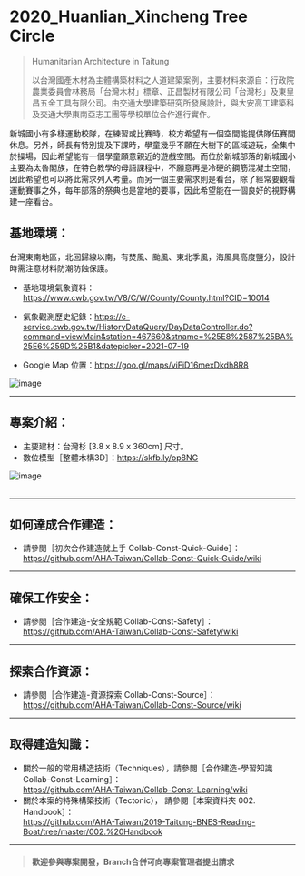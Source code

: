 # 2020_Huanlian_Xincheng Tree Circle

>Humanitarian Architecture in Taitung<br/>
>
>以台灣國產木材為主體構築材料之人道建築案例，主要材料來源自：行政院農業委員會林務局「台灣木材」標章、正昌製材有限公司「台灣杉」及東皇昌五金工具有限公司。由交通大學建築研究所發展設計，與大安高工建築科及交通大學東南亞志工團等學校單位合作進行實作。<br/>

新城國小有多樣運動校隊，在練習或比賽時，校方希望有一個空間能提供隊伍賽間休息。另外，師長有特別提及下課時，學童幾乎不願在大樹下的區域遊玩，全集中於操場，因此希望能有一個學童願意親近的遊戲空間。而位於新城部落的新城國小主要為太魯閣族，在特色教學的母語課程中，不願意再是冷硬的鋼筋混凝土空間，因此希望也可以將此需求列入考量。而另一個主要需求則是看台，除了經常要觀看運動賽事之外，每年部落的祭典也是當地的要事，因此希望能在一個良好的視野構建一座看台。<br/>


## 基地環境：<br/>
台灣東南地區，北回歸線以南，有焚風、颱風、東北季風，海風具高度鹽分，設計時需注意材料防潮防蝕保護。<br/>
* 基地環境氣象資料：https://www.cwb.gov.tw/V8/C/W/County/County.html?CID=10014 <br/>
* 氣象觀測歷史紀錄：https://e-service.cwb.gov.tw/HistoryDataQuery/DayDataController.do?command=viewMain&station=467660&stname=%25E8%2587%25BA%25E6%259D%25B1&datepicker=2021-07-19 <br/>

* Google Map 位置：https://goo.gl/maps/viFiD16mexDkdh8R8<br/>

![image](https://github.com/linghsuanh/2020_Hualian_Xincheng-Tree-Circle/blob/main/001.%20Blueprint/README%20IMAGE%20(Sketchfab%2BGMap)/XTC_GMap.png)
***
## 專案介紹：<br/>

* 主要建材：台灣杉 [3.8 x 8.9 x 360cm] 尺寸。
* 數位模型［整體木構3D］：https://skfb.ly/op8NG

![image](https://github.com/linghsuanh/2020_Taitung_Chulu-Between-Mountain-Clouds/blob/main/001.%20Blueprint/README%20IMAGE%20(Sketchfab%2BGMap)/CBMC_Sketchfab_Model/CBMC_Sketchfab_Model.png)
<br/>
<br/>
***
## 如何達成合作建造：<br/>
* 請參閱［初次合作建造就上手 Collab-Const-Quick-Guide］：<br/>
https://github.com/AHA-Taiwan/Collab-Const-Quick-Guide/wiki <br/>
***
## 確保工作安全：<br/>
* 請參閱［合作建造-安全規範 Collab-Const-Safety］：<br/>
https://github.com/AHA-Taiwan/Collab-Const-Safety/wiki <br/>
***
## 探索合作資源：<br/>
* 請參閱［合作建造-資源探索 Collab-Const-Source］：<br/>
https://github.com/AHA-Taiwan/Collab-Const-Source/wiki <br/>
***
## 取得建造知識：<br/>
* 關於一般的常用構造技術（Techniques），請參閱［合作建造-學習知識 Collab-Const-Learning］：<br/>
https://github.com/AHA-Taiwan/Collab-Const-Learning/wiki <br/>
* 關於本案的特殊構築技術（Tectonic）， 請參閱［本案資料夾 002. Handbook］：<br/>
https://github.com/AHA-Taiwan/2019-Taitung-BNES-Reading-Boat/tree/master/002.%20Handbook <br/>
***

> #### 歡迎參與專案開發，Branch合併可向專案管理者提出請求
